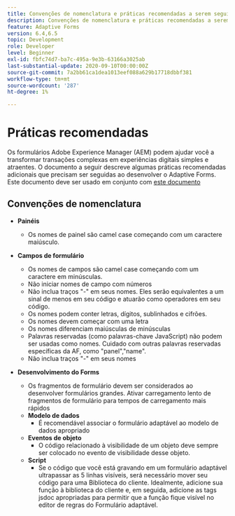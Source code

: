 ```yaml
---
title: Convenções de nomenclatura e práticas recomendadas a serem seguidas ao criar formulários adaptáveis
description: Convenções de nomenclatura e práticas recomendadas a serem seguidas ao criar formulários adaptáveis
feature: Adaptive Forms
version: 6.4,6.5
topic: Development
role: Developer
level: Beginner
exl-id: fbfc74d7-ba7c-495a-9e3b-63166a3025ab
last-substantial-update: 2020-09-10T00:00:00Z
source-git-commit: 7a2bb61ca1dea1013eef088a629b17718dbbf381
workflow-type: tm+mt
source-wordcount: '287'
ht-degree: 1%

---
```


# Práticas recomendadas    

Os formulários Adobe Experience Manager (AEM) podem ajudar você a transformar transações complexas em experiências digitais simples e atraentes. O documento a seguir descreve algumas práticas recomendadas adicionais que precisam ser seguidas ao desenvolver o Adaptive Forms. Este documento deve ser usado em conjunto com [este documento](https://helpx.adobe.com/experience-manager/6-3/forms/using/adaptive-forms-best-practices.html#Overview)

## Convenções de nomenclatura

* **Painéis**
   * Os nomes de painel são camel case começando com um caractere maiúsculo.

* **Campos de formulário**
   * Os nomes de campos são camel case começando com um caractere em minúsculas.
   * Não iniciar nomes de campo com números
   * Não inclua traços &quot;-&quot; em seus nomes. Eles serão equivalentes a um sinal de menos em seu código e atuarão como operadores em seu código.
   * Os nomes podem conter letras, dígitos, sublinhados e cifrões.
   * Os nomes devem começar com uma letra
   * Os nomes diferenciam maiúsculas de minúsculas
   * Palavras reservadas (como palavras-chave JavaScript) não podem ser usadas como nomes. Cuidado com outras palavras reservadas específicas da AF, como &quot;panel&quot;,&quot;name&quot;.
   * Não inclua traços &quot;-&quot; em seus nomes
* **Desenvolvimento do Forms**
   * Os fragmentos de formulário devem ser considerados ao desenvolver formulários grandes. Ativar carregamento lento de fragmentos de formulário para tempos de carregamento mais rápidos
   * **Modelo de dados**
      * É recomendável associar o formulário adaptável ao modelo de dados apropriado
   * **Eventos de objeto**
      * O código relacionado à visibilidade de um objeto deve sempre ser colocado no evento de visibilidade desse objeto.
   * **Script**
      * Se o código que você está gravando em um formulário adaptável ultrapassar as 5 linhas visíveis, será necessário mover seu código para uma Biblioteca do cliente. Idealmente, adicione sua função à biblioteca do cliente e, em seguida, adicione as tags jsdoc apropriadas para permitir que a função fique visível no editor de regras do Formulário adaptável.

